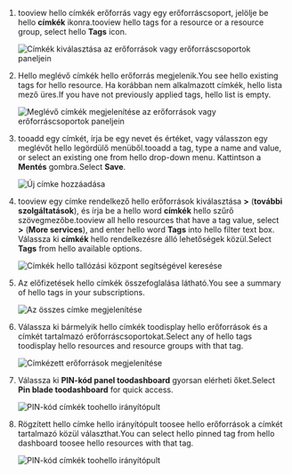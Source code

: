 1. <span data-ttu-id="5673c-101">tooview hello címkék erőforrás vagy egy erőforráscsoport, jelölje be hello **címkék** ikonra.</span><span class="sxs-lookup"><span data-stu-id="5673c-101">tooview hello tags for a resource or a resource group, select hello **Tags** icon.</span></span> 
   
     ![Címkék kiválasztása az erőforrások vagy erőforráscsoportok paneljein](./media/resource-manager-tag-resources/select-tag-icon.png)
2. <span data-ttu-id="5673c-103">Hello meglévő címkék hello erőforrás megjelenik.</span><span class="sxs-lookup"><span data-stu-id="5673c-103">You see hello existing tags for hello resource.</span></span> <span data-ttu-id="5673c-104">Ha korábban nem alkalmazott címkék, hello lista mező üres.</span><span class="sxs-lookup"><span data-stu-id="5673c-104">If you have not previously applied tags, hello list is empty.</span></span> 

     ![Meglévő címkék megjelenítése az erőforrások vagy erőforráscsoportok paneljein](./media/resource-manager-tag-resources/existing-tags.png)
3. <span data-ttu-id="5673c-106">tooadd egy címkét, írja be egy nevet és értéket, vagy válasszon egy meglévőt hello legördülő menüből.</span><span class="sxs-lookup"><span data-stu-id="5673c-106">tooadd a tag, type a name and value, or select an existing one from hello drop-down menu.</span></span> <span data-ttu-id="5673c-107">Kattintson a **Mentés** gombra.</span><span class="sxs-lookup"><span data-stu-id="5673c-107">Select **Save**.</span></span>

     ![Új címke hozzáadása](./media/resource-manager-tag-resources/tag-resources.png)
3. <span data-ttu-id="5673c-109">tooview egy címke rendelkező hello erőforrások kiválasztása  **>**  (**további szolgáltatások**), és írja be a hello word **címkék** hello szűrő szövegmezőbe.</span><span class="sxs-lookup"><span data-stu-id="5673c-109">tooview all hello resources that have a tag value, select **>** (**More services**), and enter hello word **Tags** into hello filter text box.</span></span> <span data-ttu-id="5673c-110">Válassza ki **címkék** hello rendelkezésre álló lehetőségek közül.</span><span class="sxs-lookup"><span data-stu-id="5673c-110">Select **Tags** from hello available options.</span></span>
   
     ![Címkék hello tallózási központ segítségével keresése](./media/resource-manager-tag-resources/browse-tags.png)
4. <span data-ttu-id="5673c-112">Az előfizetések hello címkék összefoglalása látható.</span><span class="sxs-lookup"><span data-stu-id="5673c-112">You see a summary of hello tags in your subscriptions.</span></span>
   
     ![Az összes címke megjelenítése](./media/resource-manager-tag-resources/tag-taxonomy.png)
5. <span data-ttu-id="5673c-114">Válassza ki bármelyik hello címkék toodisplay hello erőforrások és a címkét tartalmazó erőforráscsoportokat.</span><span class="sxs-lookup"><span data-stu-id="5673c-114">Select any of hello tags toodisplay hello resources and resource groups with that tag.</span></span>
   
     ![Címkézett erőforrások megjelenítése](./media/resource-manager-tag-resources/show-tagged-resources.png)
6. <span data-ttu-id="5673c-116">Válassza ki **PIN-kód panel toodashboard** gyorsan elérheti őket.</span><span class="sxs-lookup"><span data-stu-id="5673c-116">Select **Pin blade toodashboard** for quick access.</span></span>
   
     ![PIN-kód címkék toohello irányítópult](./media/resource-manager-tag-resources/pin-tag.png)
7. <span data-ttu-id="5673c-118">Rögzített hello címke hello irányítópult toosee hello erőforrások a címkét tartalmazó közül választhat.</span><span class="sxs-lookup"><span data-stu-id="5673c-118">You can select hello pinned tag from hello dashboard toosee hello resources with that tag.</span></span>

     ![PIN-kód címkék toohello irányítópult](./media/resource-manager-tag-resources/show-pinned-tag.png)
